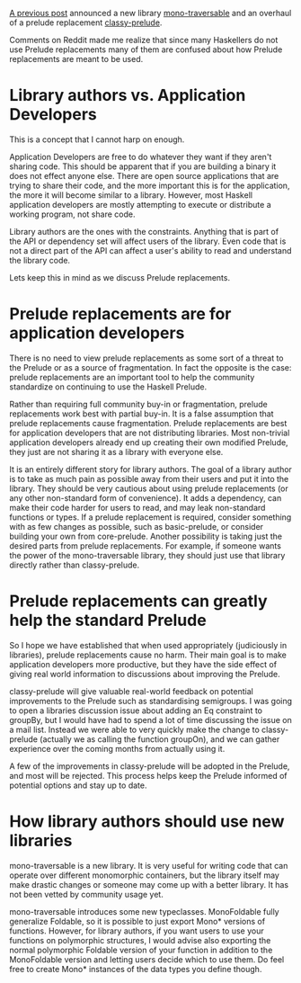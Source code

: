 [A previous post](http://www.yesodweb.com/blog/2013/09/classy-mono) announced a new library [mono-traversable](http://hackage.haskell.org/package/mono-traversable) and an overhaul of a prelude replacement [classy-prelude](http://hackage.haskell.org/package/classy-prelude).

Comments on Reddit made me realize that since many Haskellers do not use Prelude replacements many of them are confused about how Prelude replacements are meant to be used.


# Library authors vs. Application Developers

This is a concept that I cannot harp on enough.

Application Developers are free to do whatever they want if they aren't sharing code.
This should be apparent that if you are building a binary it does not effect anyone else.
There are open source applications that are trying to share their code, and the more important this is for the application, the more it will become similar to a library. However, most Haskell application developers are mostly attempting to execute or distribute a working program, not share code.

Library authors are the ones with the constraints. Anything that is part of the API or dependency set will affect users of the library. Even code that is not a direct part of the API can affect a user's ability to read and understand the library code.

Lets keep this in mind as we discuss Prelude replacements.


# Prelude replacements are for application developers 

There is no need to view prelude replacements as some sort of a threat to the Prelude or as a source of fragmentation. In fact the opposite is the case: prelude replacements are an important tool to help the community standardize on continuing to use the Haskell Prelude.

Rather than requiring full community buy-in or fragmentation, prelude replacements work best with partial buy-in. It is a false assumption that prelude replacements cause fragmentation. Prelude replacements are best for application developers that are not distributing libraries. Most non-trivial application developers already end up creating their own modified Prelude, they just are not sharing it as a library with everyone else.

It is an entirely different story for library authors. The goal of a library author is to take as much pain as possible away from their users and put it into the library. They should be very cautious about using prelude replacements (or any other non-standard form of convenience). It adds a dependency, can make their code harder for users to read, and may leak non-standard functions or types. If a prelude replacement is required, consider something with as few changes as possible, such as basic-prelude, or consider building your own from core-prelude. Another possibility is taking just the desired parts from prelude replacements. For example, if someone wants the power of the mono-traversable library, they should just use that library directly rather than classy-prelude.


# Prelude replacements can greatly help the standard Prelude

So I hope we have established that when used appropriately (judiciously in libraries), prelude replacements cause no harm. Their main goal is to make application developers more productive, but they have the side effect of giving real world information to discussions about improving the Prelude.

classy-prelude will give valuable real-world feedback on potential improvements to the Prelude such as standardising semigroups. I was going to open a libraries discussion issue about adding an Eq constraint to groupBy, but I would have had to spend a lot of time discussing the issue on a mail list. Instead we were able to very quickly make the change to classy-prelude (actually we as calling the function groupOn), and we can gather experience over the coming months from actually using it.

A few of the improvements in classy-prelude will be adopted in the Prelude, and most will be rejected. This process helps keep the Prelude informed of potential options and stay up to date.


# How library authors should use new libraries

mono-traversable is a new library. It is very useful for writing code that can operate over different monomorphic containers, but the library itself may make drastic changes or someone may come up with a better library. It has not been vetted by community usage yet.

mono-traversable introduces some new typeclasses. MonoFoldable fully generalize Foldable, so it is possible to just export Mono* versions of functions. However, for library authors, if you want users to use your functions on polymorphic structures, I would advise also exporting the normal polymorphic Foldable version of your function in addition to the MonoFoldable version and letting users decide which to use them. Do feel free to create Mono* instances of the data types you define though.
